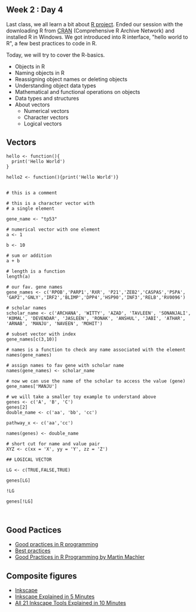 ## Week 2 : Day 4
Last class, we all learn a bit about [R project](https://www.r-project.org). Ended our session with the downloading R from [CRAN](https://cran.r-project.org) (Comprehensive R Archive Network) and installed R in Windows. We got introduced into R interface, "hello world to R", a few best practices to code in R. 

Today, we will try to cover the R-basics. 
- Objects in R
- Naming objects in R
- Reassigning object names or deleting objects
- Understanding object data types
- Mathematical and functional operations on objects
- Data types and structures
- About vectors
	- Numerical vectors
	- Character vectors
	- Logical vectors
## Vectors
```{R}
hello <- function(){
  print('Hello World')
}

hello2 <- function(){print('Hello World')}


# this is a comment

# this is a character vector with 
# a single element
 
gene_name <- "tp53"

# numerical vector with one element
a <- 1

b <- 10

# sum or addition
a + b

# length is a function
length(a)

# our fav. gene names
gene_names <- c('RPOB','PARP1','RXR', 'P21','ZEB2','CASPAS','PSPA', 
'GAP2','GNLY','IRF2','BLIMP','DPP4','HSP90','INF3','RELB','RV0096')

# scholar names
scholar_name <- c('ARCHANA', 'WITTY', 'AZAD', 'TAVLEEN', 'SONANJALI', 
'KOMAL', 'DEVENDAR', 'JASLEEN', 'RONAK', 'ANSHUL', 'JABI', 'ATHAR', 
'ARNAB', 'MANJU', 'NAVEEN', 'MOHIT')

# subset vector with index
gene_names[c(3,10)]

# names is a function to check any name associated with the element
names(gene_names)

# assign names to fav gene with scholar name
names(gene_names) <- scholar_name

# now we can use the name of the scholar to access the value (gene)
gene_names['MANJU']

# we will take a smaller toy example to understand above
genes <- c('A', 'B', 'C')
genes[2]
double_name <- c('aa', 'bb', 'cc')

pathway_x <- c('aa','cc')

names(genes) <- double_name

# short cut for name and value pair
XYZ <- c(xx = 'X', yy = 'Y', zz = 'Z')

## LOGICAL VECTOR

LG <- c(TRUE,FALSE,TRUE)

genes[LG]

!LG

genes[!LG]



```
## Good Pactices
- [Good practices in R programming](https://kb.iu.edu/d/aaxp)
- [Best practices](https://db.rstudio.com/best-practices/)
- [Good Practices in R Programming by Martin Machler](https://stat.ethz.ch/Teaching/maechler/R/useR_2014/Maechler-2014-pr.pdf)

## Composite figures
- [Inkscape](https://inkscape.org)
- [Inkscape Explained in 5 Minutes](https://www.youtube.com/watch?v=pa6a7oz7vEE)
- [All 21 Inkscape Tools Explained in 10 Minutes](https://www.youtube.com/watch?v=qq7HsMvEVmU)



 
